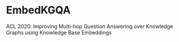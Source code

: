 # EmbedKGQA
ACL 2020: Improving Multi-hop Question Answering over Knowledge Graphs using Knowledge Base Embeddings
